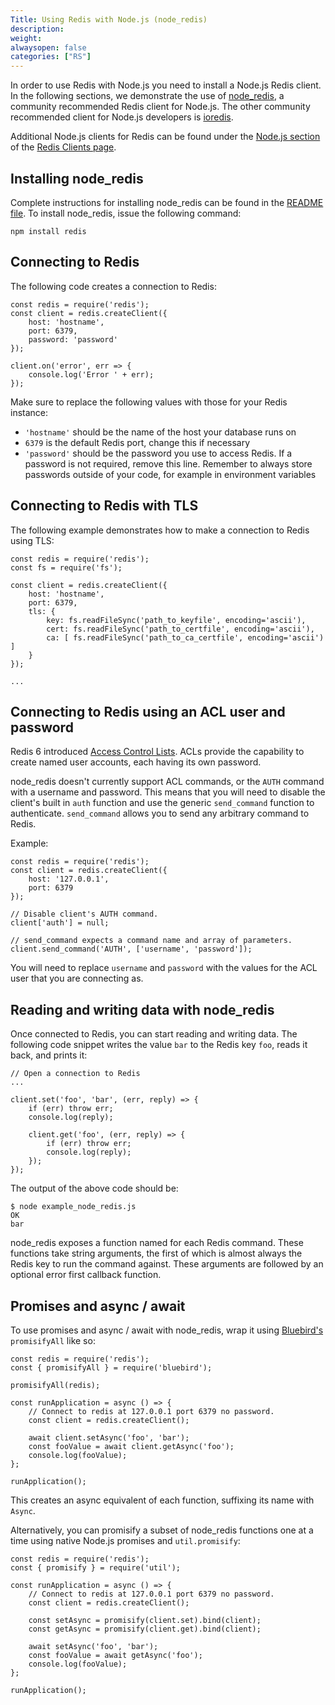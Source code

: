 ```yaml
---
Title: Using Redis with Node.js (node_redis)
description:
weight:
alwaysopen: false
categories: ["RS"]
---
```

In order to use Redis with Node.js you need to install a Node.js Redis client. In the following sections, we demonstrate the use of [node_redis](https://github.com/NodeRedis/node_redis), a community recommended Redis client for Node.js. The other community recommended client for Node.js developers is [ioredis]().

Additional Node.js clients for Redis can be found under the [Node.js section](https://redis.io/clients#Node.js) of the [Redis Clients page](https://redis.io/clients).

## Installing node_redis

Complete instructions for installing node_redis can be found in the [README file](https://github.com/NodeRedis/node_redis/blob/master/README.md). To install node_redis, issue the following command:

    npm install redis 

## Connecting to Redis

The following code creates a connection to Redis:

    const redis = require('redis');
    const client = redis.createClient({
        host: 'hostname',
        port: 6379,
        password: 'password'
    });

    client.on('error', err => {
        console.log('Error ' + err);
    }); 

Make sure to replace the following values with those for your Redis instance:

- `'hostname'` should be the name of the host your database runs on
- `6379` is the default Redis port, change this if necessary
- `'password'` should be the password you use to access Redis.  If a password is not required, remove this line.  Remember to always store passwords outside of your code, for example in environment variables

## Connecting to Redis with TLS 

The following example demonstrates how to make a connection to Redis using TLS:

    const redis = require('redis');
    const fs = require('fs');

    const client = redis.createClient({
        host: 'hostname',
        port: 6379,
        tls: {
            key: fs.readFileSync('path_to_keyfile', encoding='ascii'),
            cert: fs.readFileSync('path_to_certfile', encoding='ascii'),
            ca: [ fs.readFileSync('path_to_ca_certfile', encoding='ascii') ]
        }
    });
    
    ...

## Connecting to Redis using an ACL user and password

Redis 6 introduced [Access Control Lists](https://redis.io/topics/acl).  ACLs provide the capability to create named user accounts, each having its own password.

node_redis doesn't currently support ACL commands, or the `AUTH` command with a username and password.  This means that you will need to disable the client's built in `auth` function and use the generic `send_command` function to authenticate.  `send_command` allows you to send any arbitrary command to Redis.

Example:

    const redis = require('redis');
    const client = redis.createClient({
        host: '127.0.0.1',
        port: 6379
    });

    // Disable client's AUTH command.
    client['auth'] = null;

    // send_command expects a command name and array of parameters.
    client.send_command('AUTH', ['username', 'password']);

You will need to replace `username` and `password` with the values for the ACL user that you are connecting as.

## Reading and writing data with node_redis

Once connected to Redis, you can start reading and writing data. The following code snippet writes the value `bar` to the Redis key `foo`, reads it back, and prints it:

    // Open a connection to Redis
    ...
 
    client.set('foo', 'bar', (err, reply) => {
        if (err) throw err;
        console.log(reply);
        
        client.get('foo', (err, reply) => {
            if (err) throw err;
            console.log(reply);
        });
    });

The output of the above code should be:

    $ node example_node_redis.js
    OK
    bar

node_redis exposes a function named for each Redis command.  These functions take string arguments, the first of which is almost always the Redis key to run the command against. These arguments are followed by an optional error first callback function.

## Promises and async / await

To use promises and async / await with node_redis, wrap it using [Bluebird's](https://www.npmjs.com/package/bluebird) `promisifyAll` like so:

    const redis = require('redis');
    const { promisifyAll } = require('bluebird');

    promisifyAll(redis);

    const runApplication = async () => {
        // Connect to redis at 127.0.0.1 port 6379 no password.
        const client = redis.createClient();

        await client.setAsync('foo', 'bar');
        const fooValue = await client.getAsync('foo');
        console.log(fooValue);
    };

    runApplication();

This creates an async equivalent of each function, suffixing its name with `Async`.

Alternatively, you can promisify a subset of node_redis functions one at a time using native Node.js promises and `util.promisify`:

    const redis = require('redis');
    const { promisify } = require('util');

    const runApplication = async () => {
        // Connect to redis at 127.0.0.1 port 6379 no password.
        const client = redis.createClient();

        const setAsync = promisify(client.set).bind(client);
        const getAsync = promisify(client.get).bind(client);

        await setAsync('foo', 'bar');
        const fooValue = await getAsync('foo');
        console.log(fooValue);
    };

    runApplication();